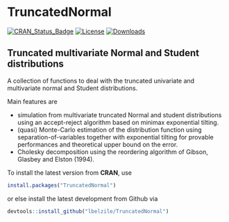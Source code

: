 # TruncatedNormal

[![CRAN_Status_Badge](https://www.r-pkg.org/badges/version/TruncatedNormal)](https://cran.r-project.org/package=TruncatedNormal)
[![License](https://img.shields.io/badge/license-GPL%20%28%3E=%203%29-blue.svg?style=flat)](http://www.gnu.org/licenses/gpl-3.0.html) 
[![Downloads](http://cranlogs.r-pkg.org/badges/TruncatedNormal?color=brightgreen)](http://www.r-pkg.org/pkg/TruncatedNormal)

## Truncated multivariate Normal and Student distributions

A collection of functions to deal with the truncated univariate and multivariate normal and Student distributions. 

Main features are

- simulation from multivariate truncated Normal and student distributions using an accept-reject algorithm based on minimax exponential tilting.
- (quasi) Monte-Carlo estimation of the distribution function using separation-of-variables together with exponential tilting for provable performances and theoretical upper bound on the error.
- Cholesky decomposition using the reordering algorithm of Gibson, Glasbey and Elston (1994).

To install the latest version from **CRAN**, use 
```R
install.packages("TruncatedNormal")
```
or else install the latest development from Github via

```R
devtools::install_github("lbelzile/TruncatedNormal")
```

